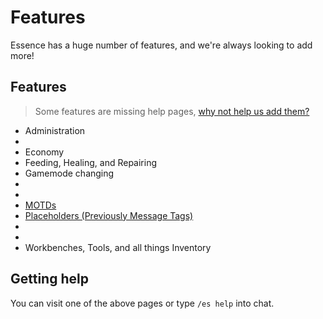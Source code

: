# Features

Essence has a huge number of features, and we're always looking to add more!

## Features
> Some features are missing help pages, [why not help us add them?](LewMC-Wiki.md)

- Administration
- [](ES-Chat.md)
- Economy
- Feeding, Healing, and Repairing
- Gamemode changing
- [](ES-Importing-Data.md)
- [](ES-Kits.md)
- [MOTDs](ES-MOTD.md)
- [Placeholders (Previously Message Tags)](ES-Placeholders.md)
- [](ES-Teams.md)
- [](ES-Teleportation.md)
- Workbenches, Tools, and all things Inventory

## Getting help
You can visit one of the above pages or type `/es help` into chat.